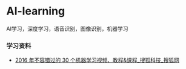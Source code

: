 # AI-learning
AI学习，深度学习，语音识别，图像识别，机器学习

### 学习资料
* [2016 年不容错过的 30 个机器学习视频、教程&课程_搜狐科技_搜狐网](http://www.sohu.com/a/122475111_473283)
